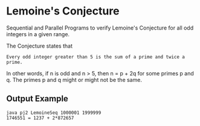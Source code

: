 # Lemoine's Conjecture
Sequential and Parallel Programs to verify Lemoine's Conjecture for all odd integers in a given range.

The Conjecture states that 
```
Every odd integer greater than 5 is the sum of a prime and twice a prime.

```
In other words, if n is odd and n > 5, then n = p + 2q for some primes p and q. The primes p and q might or might not be the same.

## Output Example

```
java pj2 LemoineSeq 1000001 1999999
1746551 = 1237 + 2*872657
```
